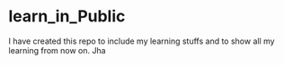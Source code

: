# learn_in_Public
I have created this repo to include my learning stuffs and to show all my learning from now on.
  Jha
